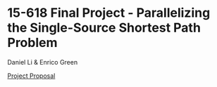 # 15-618 Final Project - Parallelizing the Single-Source Shortest Path Problem
Daniel Li & Enrico Green

[Project Proposal](ProjectProposal.pdf)
